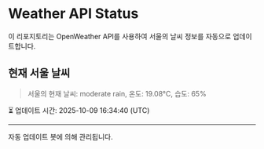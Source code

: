 
# Weather API Status

이 리포지토리는 OpenWeather API를 사용하여 서울의 날씨 정보를 자동으로 업데이트합니다.

## 현재 서울 날씨
> 서울의 현재 날씨: moderate rain, 온도: 19.08°C, 습도: 65%

⏳ 업데이트 시간: 2025-10-09 16:34:40 (UTC)

---
자동 업데이트 봇에 의해 관리됩니다.
